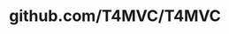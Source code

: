 ---
layout: post
title: github.com/T4MVC/T4MVC
categories: link
tags: [انگلیسی, گیت‌هاب, برنامه‌نویسی]
---
